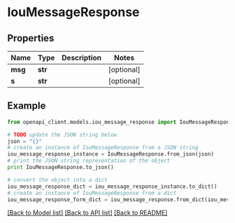 # IouMessageResponse


## Properties

Name | Type | Description | Notes
------------ | ------------- | ------------- | -------------
**msg** | **str** |  | [optional] 
**s** | **str** |  | [optional] 

## Example

```python
from openapi_client.models.iou_message_response import IouMessageResponse

# TODO update the JSON string below
json = "{}"
# create an instance of IouMessageResponse from a JSON string
iou_message_response_instance = IouMessageResponse.from_json(json)
# print the JSON string representation of the object
print IouMessageResponse.to_json()

# convert the object into a dict
iou_message_response_dict = iou_message_response_instance.to_dict()
# create an instance of IouMessageResponse from a dict
iou_message_response_form_dict = iou_message_response.from_dict(iou_message_response_dict)
```
[[Back to Model list]](../README.md#documentation-for-models) [[Back to API list]](../README.md#documentation-for-api-endpoints) [[Back to README]](../README.md)


